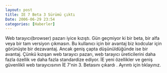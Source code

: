 ```yaml
---
layout: post
title: IE 7 Beta 3 Sürümü çıktı
Date: 2006-06-29 23:54
categories: [Haberler]
---
```


Web tarayıcı(browser) pazarı iyice kızıştı. Gün geçmiyor ki bir beta,
bir alfa veya bir tam versiyon çıkmasın. Bu kullanıcı için bir avantaj
biz kodcular için görünüşte bir dezavantaj. Ancak geniş çapta
düşünüldüğünde ise bir avantaj. Çünkü kızışan web tarayıcı pazarı, web
tarayıcı üreticilerini daha fazla özellik ve daha fazla standardize
ediyor. İE yeni özellikler ve geniş güvenlikli web tarayıcısının İE
7'nin 3. Betasını çıkardı . Ayrıntı için tıklayınız.
